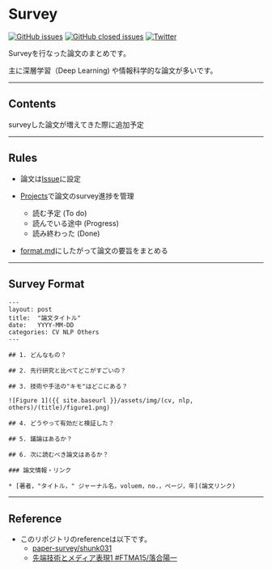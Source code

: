 # Survey 

[![GitHub issues](https://img.shields.io/github/issues/junjunjunk/survey-paper.svg)](https://github.com/junjunjunk/survey-paper/issues?q=is%3Aopen+is%3Aissue)
[![GitHub closed issues](https://img.shields.io/github/issues-closed/junjunjunk/survey-paper.svg)](https://github.com/junjunjunk/survey-paper/issues?q=is%3Aissue+is%3Aclosed)
[![Twitter](https://img.shields.io/twitter/url/https/github.com/junjunjunk/survey-paper.svg?style=social)](https://twitter.com/intent/tweet?text=j_nk71/paper-survey)


Surveyを行なった論文のまとめです。

主に深層学習（Deep Learning) や情報科学的な論文が多いです。

---
## Contents

surveyした論文が増えてきた際に追加予定

---

## Rules

* 論文は[Issue](https://github.com/junjunjunk/survey-paper/issues)に設定

* [Projects](https://github.com/junjunjunk/survey-paper/projects/1)で論文のsurvey進捗を管理
   * 読む予定 (To do)
   * 読んでいる途中 (Progress)
   * 読み終わった (Done)

* [format.md](https://github.com/junjunjunk/survey-paper/blob/master/format.md)にしたがって論文の要旨をまとめる

---
## Survey Format


```
---
layout: post
title:  "論文タイトル"
date:   YYYY-MM-DD
categories: CV NLP Others
---

## 1. どんなもの？

## 2. 先行研究と比べてどこがすごいの？

## 3. 技術や手法の"キモ"はどこにある？

![Figure 1]({{ site.baseurl }}/assets/img/(cv, nlp, others)/(title)/figure1.png)

## 4. どうやって有効だと検証した？

## 5. 議論はあるか？

## 6. 次に読むべき論文はあるか？

### 論文情報・リンク

* [著者，"タイトル，" ジャーナル名，voluem，no.，ページ，年](論文リンク)
```

---
## Reference

- このリポジトリのreferenceは以下です。
  * [paper-survey/shunk031](http://shunk031.me/paper-survey/)
  * [先端技術とメディア表現1 #FTMA15/落合陽一](https://www.slideshare.net/Ochyai/1-ftma15)
